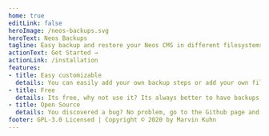 ```yaml
---
home: true
editLink: false
heroImage: /neos-backups.svg
heroText: Neos Backups
tagline: Easy backup and restore your Neos CMS in different filesystems
actionText: Get Started →
actionLink: /installation
features:
- title: Easy customizable
  details: You can easily add your own backup steps or add your own filesystem adapter.
- title: Free
  details: Its free, why not use it? Its always better to have backups.
- title: Open Source
  details: You discovered a bug? No problem, go to the Github page and report it. 
footer: GPL-3.0 Licensed | Copyright © 2020 by Marvin Kuhn
---
```

